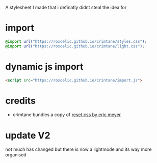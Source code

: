 A stylesheet I made that i definatly didnt steal the idea for

# import
```css
@import url("https://roxcelic.github.io/crimtane/styles.css");
@import url("https://roxcelic.github.io/crimtane/light.css");
```
# dynamic js import
```html
<script src="https://roxcelic.github.io/crintane/import.js">
```
# credits
* crimtane bundles a copy of [reset.css by eric meyer](//meyerweb.com/eric/tools/css/reset/)

# update V2
not much has changed but there is now a lightmode and its way more organised